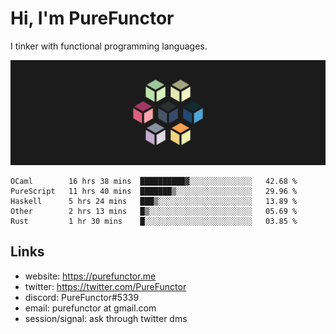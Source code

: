 # Hi, I'm PureFunctor

I tinker with functional programming languages.

![Vitriol Header](./vitriol.png)

<!--START_SECTION:waka-->
```text
OCaml        16 hrs 38 mins  ██████████▓░░░░░░░░░░░░░░   42.68 % 
PureScript   11 hrs 40 mins  ███████▒░░░░░░░░░░░░░░░░░   29.96 % 
Haskell      5 hrs 24 mins   ███▒░░░░░░░░░░░░░░░░░░░░░   13.89 % 
Other        2 hrs 13 mins   █▒░░░░░░░░░░░░░░░░░░░░░░░   05.69 % 
Rust         1 hr 30 mins    █░░░░░░░░░░░░░░░░░░░░░░░░   03.85 % 
```
<!--END_SECTION:waka-->

## Links
+ website: https://purefunctor.me
+ twitter: https://twitter.com/PureFunctor
+ discord: PureFunctor#5339
+ email: purefunctor at gmail.com
+ session/signal: ask through twitter dms

